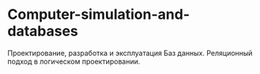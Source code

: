 # Computer-simulation-and-databases
Проектирование, разработка и эксплуатация Баз данных. Реляционный подход в логическом проектировании. 
